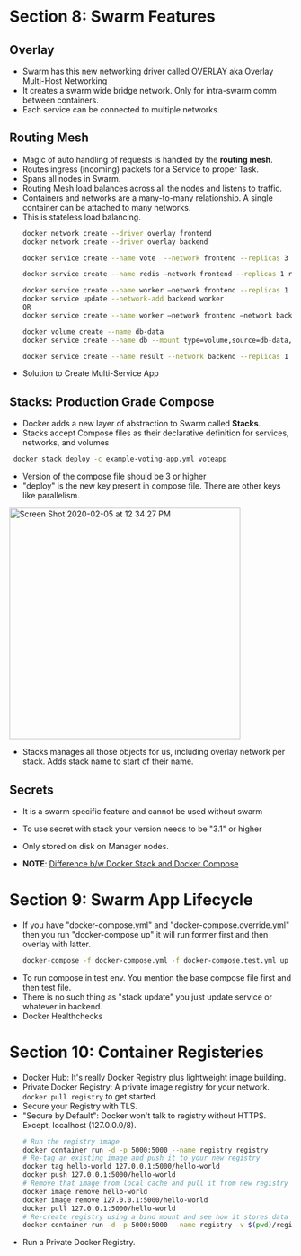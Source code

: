 # Section 8: Swarm Features
## Overlay
* Swarm has this new networking driver called OVERLAY aka Overlay Multi-Host Networking
* It creates a swarm wide bridge network. Only for intra-swarm comm between containers.
* Each service can be connected to multiple networks.
## Routing Mesh
* Magic of auto handling of requests is handled by the **routing mesh**.
* Routes ingress (incoming) packets for a Service to proper Task.
* Spans all nodes in Swarm.
* Routing Mesh load balances across all the nodes and listens to traffic.
* Containers and networks are a many-to-many relationship. A single container can be attached to many networks.
* This is stateless load balancing. 
  ```bash
  docker network create --driver overlay frontend
  docker network create --driver overlay backend

  docker service create --name vote  --network frontend --replicas 3 -p 80:80 bretfisher/examplevotingapp_vote

  docker service create --name redis —network frontend --replicas 1 redis:3.2

  docker service create --name worker —network frontend --replicas 1 bretfisher/examplevotingapp_worker:java
  docker service update --network-add backend worker
  OR
  docker service create --name worker —network frontend —network backend replicas 1 bretfisher/examplevotingapp_worker:java

  docker volume create --name db-data 
  docker service create --name db --mount type=volume,source=db-data,target=/var/lib/postgresql/data --network backend --replicas 1 postgres:9.4

  docker service create --name result --network backend --replicas 1 -p 80:5001 bretfisher/examplevotingapp_result
  ```
 * Solution to Create Multi-Service App
## Stacks: Production Grade Compose
* Docker adds a new layer of abstraction to Swarm called **Stacks**.
* Stacks accept Compose files as their declarative definition for services, networks, and volumes
```bash
 docker stack deploy -c example-voting-app.yml voteapp
```
* Version of the compose file should be 3 or higher
* "deploy" is the new key present in compose file. There are other keys like parallelism.

<img width="411" alt="Screen Shot 2020-02-05 at 12 34 27 PM" src="https://user-images.githubusercontent.com/13077629/73871684-e8785480-4813-11ea-9b00-30698f3c2bd4.png">

* Stacks manages all those objects for us, including overlay network per stack. Adds stack name to start of their name.
## Secrets
* It is a swarm specific feature and cannot be used without swarm
* To use secret with stack your version needs to be "3.1" or higher
* Only stored on disk on Manager nodes.

* **NOTE**: [Difference b/w Docker Stack and Docker Compose](https://vsupalov.com/difference-docker-compose-and-docker-stack/)

# Section 9: Swarm App Lifecycle
* If you have "docker-compose.yml" and "docker-compose.override.yml" then you run "docker-compose up" it will run former first and then overlay with latter.
  ```bash
  docker-compose -f docker-compose.yml -f docker-compose.test.yml up -d
  ```
* To run compose in test env. You mention the base compose file first and then test file.
* There is no such thing as "stack update" you just update service or whatever in backend.
* Docker Healthchecks

# Section 10: Container Registeries
* Docker Hub: It's really Docker Registry plus lightweight image building.
* Private Docker Registry: A private image registry for your network. `docker pull registry` to get started.
* Secure your Registry with TLS.
* "Secure by Default": Docker won't talk to registry without HTTPS. Except, localhost (127.0.0.0/8).
  ```bash
  # Run the registry image
  docker container run -d -p 5000:5000 --name registry registry
  # Re-tag an existing image and push it to your new registry
  docker tag hello-world 127.0.0.1:5000/hello-world
  docker push 127.0.0.1:5000/hello-world
  # Remove that image from local cache and pull it from new registry
  docker image remove hello-world
  docker image remove 127.0.0.1:5000/hello-world
  docker pull 127.0.0.1:5000/hello-world
  # Re-create registry using a bind mount and see how it stores data
  docker container run -d -p 5000:5000 --name registry -v $(pwd)/registry-data:/var/lib/registry registry
  ```
* Run a Private Docker Registry.
